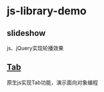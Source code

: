 # js-library-demo

## slideshow

js、jQuery实现轮播效果

## [Tab](http://likonion.club/js-library-demo/Tab/tab.html)

原生js实现Tab功能，演示面向对象编程